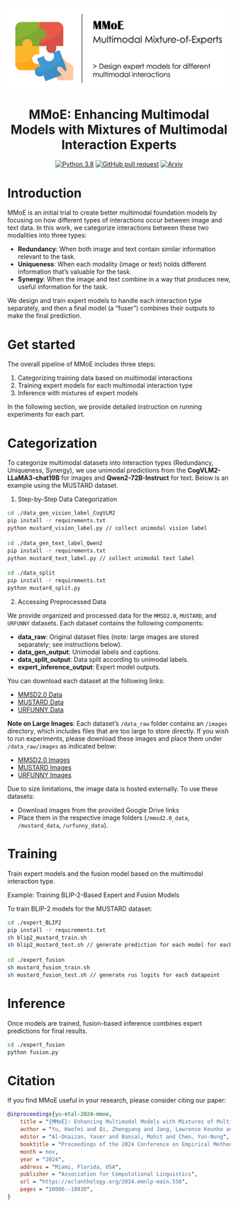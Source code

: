 ![mmoe](assets/mmoe.png)

<h1 align="center">MMoE: Enhancing Multimodal Models with Mixtures of Multimodal Interaction Experts</h1>

<div align="center">



[![Python 3.8](https://img.shields.io/badge/python-%E2%89%A53.10-blue)](https://www.python.org/downloads/release/python-3109/)
[![GitHub pull request](https://img.shields.io/badge/PRs-welcome-orange)](https://github.com/hiyouga/LLaMA-Factory/pulls)
[![Arxiv](https://img.shields.io/badge/arXiv-2311.09580-b31b1b)](https://arxiv.org/abs/2311.09580)

</div>

# Introduction

MMoE is an initial trial to create better multimodal foundation models by focusing on how different types of interactions occur between image and text data. In this work, we categorize interactions between these two modalities into three types:

- **Redundancy**: When both image and text contain similar information relevant to the task.
- **Uniqueness**: When each modality (image or text) holds different information that’s valuable for the task.
- **Synergy**: When the image and text combine in a way that produces new, useful information for the task.

We design and train expert models to handle each interaction type separately, and then a final model (a “fuser”) combines their outputs to make the final prediction.

# Get started

The overall pipeline of MMoE includes three steps:

1. Categorizing training data based on multimodal interactions
2. Training expert models for each multimodal interaction type
3. Inference with mixtures of expert models

In the following section, we provide detailed instruction on running experiments for each part.

# Categorization

To categorize multimodal datasets into interaction types (Redundancy, Uniqueness, Synergy), we use unimodal predictions from the **CogVLM2-LLaMA3-chat19B** for images and **Qwen2-72B-Instruct** for text. Below is an example using the MUSTARD dataset.

1. Step-by-Step Data Categorization

```bash
cd ./data_gen_vision_label_CogVLM2
pip install -r requirements.txt
python mustard_vision_label.py // collect unimodal vision label

cd ./data_gen_text_label_Qwen2
pip install -r requirements.txt
python mustard_text_label.py // collect unimodal text label

cd ./data_split
pip install -r requirements.txt
python mustard_split.py
```

2. Accessing Preprocessed Data

We provide organized and processed data for the `MMSD2.0`, `MUSTARD`, and `URFUNNY` datasets. Each dataset contains the following components:

- **data_raw**: Original dataset files (note: large images are stored separately; see instructions below).
- **data_gen_output**: Unimodal labels and captions.
- **data_split_output**: Data split according to unimodal labels.
- **expert_inference_output**: Expert model outputs.

You can download each dataset at the following links:

- [MMSD2.0 Data](https://drive.google.com/file/d/15PNO7Ve4k0S2SvASs_3lOCDulzlosVKC/view?usp=share_link)
- [MUSTARD Data](https://drive.google.com/file/d/15PNO7Ve4k0S2SvASs_3lOCDulzlosVKC/view?usp=share_link)
- [URFUNNY Data](https://drive.google.com/file/d/1kY44ewjhC5eUpN_Bw-3GjOmK8d2W4d2Y/view?usp=share_link)

**Note on Large Images**: Each dataset’s `/data_raw` folder contains an `/images` directory, which includes files that are too large to store directly. If you wish to run experiments, please download these images and place them under `/data_raw/images` as indicated below:

- [MMSD2.0 Images](https://drive.google.com/file/d/1b6WAOqYKuYybDmaEyyVanN9Ffx8QdJsN/view?usp=share_link)
- [MUSTARD Images](https://drive.google.com/file/d/1z4kCFM4gO0o18hKpFLIVUnzLtlIJDc1m/view?usp=share_link)
- [URFUNNY Images](https://drive.google.com/file/d/1p_z3s1zyga9EoGdTcne8qlWR2zMsjdPE/view?usp=share_link)

Due to size limitations, the image data is hosted externally. To use these datasets:

- Download images from the provided Google Drive links
- Place them in the respective image folders (`/mmsd2.0_data`, `/mustard_data`, `/urfunny_data`).

# Training

Train expert models and the fusion model based on the multimodal interaction type.

Example: Training BLIP-2-Based Expert and Fusion Models

To train BLIP-2 models for the MUSTARD dataset:

```bash
cd ./expert_BLIP2
pip install -r requirements.txt
sh blip2_mustard_train.sh
sh blip2_mustard_test.sh // generate prediction for each model for each datapoint

cd ./expert_fusion
sh mustard_fusion_train.sh
sh mustard_fusion_test.sh // generate rus logits for each datapoint
```

# Inference

Once models are trained, fusion-based inference combines expert predictions for final results.

```bash
cd ./expert_fusion
python fusion.py
```

# Citation

If you find MMoE useful in your research, please consider citing our paper:

```bibtex
@inproceedings{yu-etal-2024-mmoe,
    title = "{MMoE}: Enhancing Multimodal Models with Mixtures of Multimodal Interaction Experts",
    author = "Yu, Haofei and Qi, Zhengyang and Jang, Lawrence Keunho and Salakhutdinov, Russ and Morency, Louis-Philippe and Liang, Paul Pu",
    editor = "Al-Onaizan, Yaser and Bansal, Mohit and Chen, Yun-Nung",
    booktitle = "Proceedings of the 2024 Conference on Empirical Methods in Natural Language Processing",
    month = nov,
    year = "2024",
    address = "Miami, Florida, USA",
    publisher = "Association for Computational Linguistics",
    url = "https://aclanthology.org/2024.emnlp-main.558",
    pages = "10006--10030",
}

```
